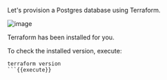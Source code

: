 
Let's provision a Postgres database using Terraform.

![image](https://user-images.githubusercontent.com/4685314/180112520-8898f505-7d2c-4cc2-a99e-3af1d5ce85c4.png)

Terraform has been installed for you.

To check the installed version, execute:
```
terraform version
```{{execute}}
